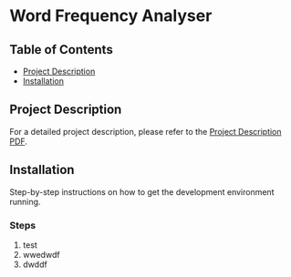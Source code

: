 # Word Frequency Analyser


## Table of Contents
- [Project Description](#project-description)
- [Installation](#installation)


## Project Description
For a detailed project description, please refer to the [Project Description PDF](link_to_pdf).

## Installation
Step-by-step instructions on how to get the development environment running.

### Steps
1. test
2. wwedwdf
3. dwddf

